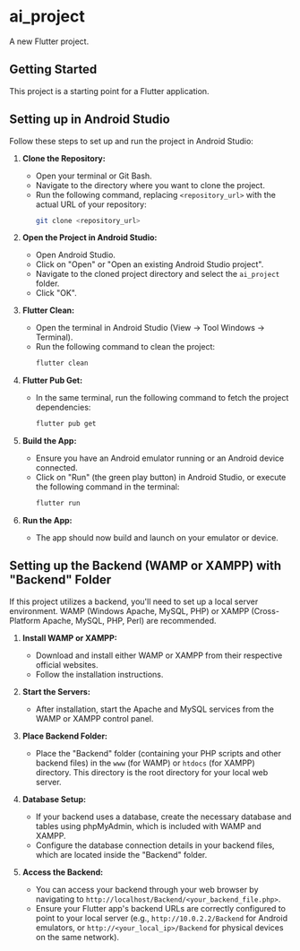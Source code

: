 # ai_project

A new Flutter project.

## Getting Started

This project is a starting point for a Flutter application.

## Setting up in Android Studio

Follow these steps to set up and run the project in Android Studio:

1.  **Clone the Repository:**
    -   Open your terminal or Git Bash.
    -   Navigate to the directory where you want to clone the project.
    -   Run the following command, replacing `<repository_url>` with the actual URL of your repository:
        ```bash
        git clone <repository_url>
        ```

2.  **Open the Project in Android Studio:**
    -   Open Android Studio.
    -   Click on "Open" or "Open an existing Android Studio project".
    -   Navigate to the cloned project directory and select the `ai_project` folder.
    -   Click "OK".

3.  **Flutter Clean:**
    -   Open the terminal in Android Studio (View -> Tool Windows -> Terminal).
    -   Run the following command to clean the project:
        ```bash
        flutter clean
        ```

4.  **Flutter Pub Get:**
    -   In the same terminal, run the following command to fetch the project dependencies:
        ```bash
        flutter pub get
        ```

5.  **Build the App:**
    -   Ensure you have an Android emulator running or an Android device connected.
    -   Click on "Run" (the green play button) in Android Studio, or execute the following command in the terminal:
        ```bash
        flutter run
        ```

6.  **Run the App:**
    -   The app should now build and launch on your emulator or device.

## Setting up the Backend (WAMP or XAMPP) with "Backend" Folder

If this project utilizes a backend, you'll need to set up a local server environment. WAMP (Windows Apache, MySQL, PHP) or XAMPP (Cross-Platform Apache, MySQL, PHP, Perl) are recommended.

1.  **Install WAMP or XAMPP:**
    -   Download and install either WAMP or XAMPP from their respective official websites.
    -   Follow the installation instructions.

2.  **Start the Servers:**
    -   After installation, start the Apache and MySQL services from the WAMP or XAMPP control panel.

3.  **Place Backend Folder:**
    -   Place the "Backend" folder (containing your PHP scripts and other backend files) in the `www` (for WAMP) or `htdocs` (for XAMPP) directory. This directory is the root directory for your local web server.

4.  **Database Setup:**
    -   If your backend uses a database, create the necessary database and tables using phpMyAdmin, which is included with WAMP and XAMPP.
    -   Configure the database connection details in your backend files, which are located inside the "Backend" folder.

5.  **Access the Backend:**
    -   You can access your backend through your web browser by navigating to `http://localhost/Backend/<your_backend_file.php>`.
    -   Ensure your Flutter app's backend URLs are correctly configured to point to your local server (e.g., `http://10.0.2.2/Backend` for Android emulators, or `http://<your_local_ip>/Backend` for physical devices on the same network).
